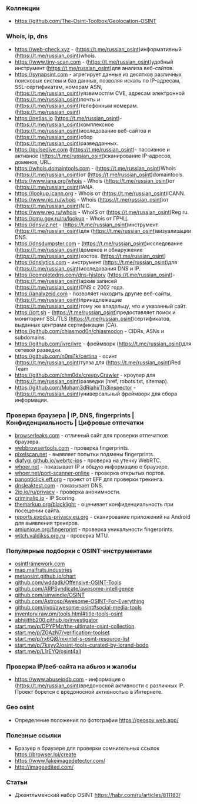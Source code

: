### Коллекции

- https://github.com/The-Osint-Toolbox/Geolocation-OSINT

### Whois, ip, dns

- https://web-check.xyz -  (https://t.me/russian_osint)информативный  (https://t.me/russian_osint)whois.
- https://www.tiny-scan.com -  (https://t.me/russian_osint)удобный инструмент  (https://t.me/russian_osint)для анализа веб-сайтов.
- https://synapsint.com - агрегирует данные из десятков различных поисковых систем и баз данных, позволяя искать по IP-адресам, SSL-сертификатам, номерам ASN,  (https://t.me/russian_osint)уязвимостям CVE, адресам электронной  (https://t.me/russian_osint)почты и  (https://t.me/russian_osint)телефонным номерам.  (https://t.me/russian_osint)
- https://netlas.io  (https://t.me/russian_osint)-  (https://t.me/russian_osint)комплексное  (https://t.me/russian_osint)исследование веб-сайтов и  (https://t.me/russian_osint)сбор  (https://t.me/russian_osint)разведданных.
- https://pulsedive.com  (https://t.me/russian_osint)- пассивное и активное  (https://t.me/russian_osint)сканирование IP-адресов, доменов, URL.
- https://whois.domaintools.com -  (https://t.me/russian_osint)Whois  (https://t.me/russian_osint)от  (https://t.me/russian_osint)domaintools.
- https://www.iana.org/whois - Whois  (https://t.me/russian_osint)от  (https://t.me/russian_osint)IANA.
- https://lookup.icann.org - Whois от  (https://t.me/russian_osint)ICANN.
- https://www.nic.ru/whois - Whois  (https://t.me/russian_osint)от  (https://t.me/russian_osint)NIC.
- https://www.reg.ru/whois - WhoIS от  (https://t.me/russian_osint)Reg ru.
- https://cmu.gov.ru/ru/lookup - Whois от ГРЧЦ.
- https://dnsviz.net -  (https://t.me/russian_osint)инструмент  (https://t.me/russian_osint)для  (https://t.me/russian_osint)визуализации DNS.
- https://dnsdumpster.com -  (https://t.me/russian_osint)исследование  (https://t.me/russian_osint)доменов и обнаружение  (https://t.me/russian_osint)хостов.  (https://t.me/russian_osint)
- https://dnslytics.com - инструмент  (https://t.me/russian_osint)для  (https://t.me/russian_osint)исследования DNS и IP.
- https://completedns.com/dns-history  (https://t.me/russian_osint)-  (https://t.me/russian_osint)архив записей  (https://t.me/russian_osint)DNS c 2002 года.
- https://analyzeid.com - позволяет находить другие веб-сайты,  (https://t.me/russian_osint)принадлежащие  (https://t.me/russian_osint)тому же владельцу, что и указанный сайт.
- https://crt.sh -  (https://t.me/russian_osint)предоставляет поиск и мониторинг SSL/TLS  (https://t.me/russian_osint)сертификатов, выданных центрами сертификации (CA).
- https://github.com/chiasmod0n/chiasmodon - CIDRs, ASNs и subdomains.
- https://github.com/ivre/ivre - фреймворк  (https://t.me/russian_osint)для сетевой разведки.
- https://github.com/n0mi1k/certina - осинт  (https://t.me/russian_osint)тулза для  (https://t.me/russian_osint)Red Team
- https://github.com/chm0dx/creepyCrawler - кроулер для  (https://t.me/russian_osint)разведки (href, robots.txt, sitemap).
- https://github.com/Moham3dRiahi/Th3inspector -   (https://t.me/russian_osint)универсальный фреймворк для сбора информации.

### Проверка браузера | IP, DNS, fingerprints | Конфиденциальность | Цифровые отпечатки

- [browserleaks.com](https://browserleaks.com) - отличный сайт для проверки отпечатков браузера.
- [webbrowsertools.com](https://webbrowsertools.com) - проверка fingerprints.
- [pixelscan.net](https://pixelscan.net) - выявляет попытки подмены fingerprints.
- [diafygi.github.io/webrtc-ips](https://diafygi.github.io/webrtc-ips) - проверка на утечку WebRTC.
- [whoer.net](https://whoer.net) - показывает IP и общую информацию о браузере.
- [whoer.net/port-scanner-online](https://whoer.net/port-scanner-online) - проверка открытых портов.
- [panopticlick.eff.org](https://panopticlick.eff.org) - проект от EFF для проверки трекинга.
- [dnsleaktest.com](https://www.dnsleaktest.com) - показывает DNS.
- [2ip.io/ru/privacy](https://2ip.io/ru/privacy) - проверка анонимности.
- [criminalip.io](https://www.criminalip.io/) - IP Scoring.
- [themarkup.org/blacklight](https://themarkup.org/blacklight) - оценивает конфиденциальность при посещении сайта.
- [reports.exodus-privacy.eu.org](https://reports.exodus-privacy.eu.org) - сканирование приложений на Android для выявления трекеров.
- [amiunique.org/fingerprint](https://amiunique.org/fingerprint) - проверка уникальности fingerprints.
- [witch.valdikss.org.ru](http://witch.valdikss.org.ru) - проверка MTU.

### Популярные подборки с OSINT-инструментами 

- [osintframework.com](https://osintframework.com)
- [map.malfrats.industries](https://map.malfrats.industries)
- [metaosint.github.io/chart](https://metaosint.github.io/chart)
- [github.com/wddadk/Offensive-OSINT-Tools](https://github.com/wddadk/Offensive-OSINT-Tools)
- [github.com/ARPSyndicate/awesome-intelligence](https://github.com/ARPSyndicate/awesome-intelligence)
- [github.com/sinwindie/OSINT](https://github.com/sinwindie/OSINT)
- [github.com/Astrosp/Awesome-OSINT-For-Everything](https://github.com/Astrosp/Awesome-OSINT-For-Everything)
- [github.com/jivoi/awesome-osint#social-media-tools](https://github.com/jivoi/awesome-osint#social-media-tools)
- [inventory.raw.pm/tools.html#title-tools-osint](https://inventory.raw.pm/tools.html#title-tools-osint)
- [abhijithb200.github.io/investigator](https://abhijithb200.github.io/investigator)
- [start.me/p/DPYPMz/the-ultimate-osint-collection](https://start.me/p/DPYPMz/the-ultimate-osint-collection)
- [start.me/p/ZGAzN7/verification-toolset](https://start.me/p/ZGAzN7/verification-toolset)
- [start.me/p/rx6Qj8/nixintel-s-osint-resource-list](https://start.me/p/rx6Qj8/nixintel-s-osint-resource-list)
- [start.me/p/7kxyy2/osint-tools-curated-by-lorand-bodo](https://start.me/p/7kxyy2/osint-tools-curated-by-lorand-bodo)
- [start.me/p/L1rEYQ/osint4all](https://start.me/p/L1rEYQ/osint4all)

### Проверка IP/веб-сайта на абьюз и жалобы

- https://www.abuseipdb.com - информация о  (https://t.me/russian_osint)вредоносной активности с различных IP. Проект борется с вредоносной активностью в Интернете.

### Geo osint

- Определение положения по фотографии https://geospy.web.app/

### Полезные ссылки

- Бразуер в браузере для проверки сомнительных ссылок https://browser.lol/create
- https://www.fakeimagedetector.com/
- http://imageedited.com/

### Статьи

- Джентльменский набор OSINT https://habr.com/ru/articles/811183/
